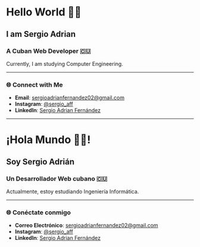 # Hello World 👋🏻

## I am Sergio Adrian

### A Cuban Web Developer 🇨🇺

Currently, I am studying Computer Engineering.

---

### 🌐 Connect with Me

- **Email**: [sergioadrianfernandez02@gmail.com](mailto:sergioadrianfernandez02@gmail.com)
- **Instagram**: [@sergio_aff](https://www.instagram.com/sergio_aff)
- **LinkedIn**: [Sergio Adrian Fernández](https://www.linkedin.com/in/sergio-adrian-fernández)

---

# ¡Hola Mundo 👋🏻!

## Soy Sergio Adrián

### Un Desarrollador Web cubano 🇨🇺

Actualmente, estoy estudiando Ingeniería Informática.

---

### 🌐 Conéctate conmigo

- **Correo Electrónico**: [sergioadrianfernandez02@gmail.com](mailto:sergioadrianfernandez02@gmail.com)
- **Instagram**: [@sergio_aff](https://www.instagram.com/sergio_aff)
- **LinkedIn**: [Sergio Adrian Fernández](https://www.linkedin.com/in/sergio-adrian-fernández)
